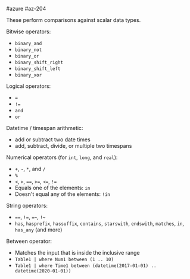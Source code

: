 #azure #az-204 

These perform comparisons against scalar data types.

Bitwise operators:
- `binary_and`
- `binary_not`
- `binary_or`
- `binary_shift_right`
- `binary_shift_left`
- `binary_xor`

Logical operators:
- `=`
- `!=`
- `and`
- `or`

Datetime / timespan arithmetic:
- add or subtract two date times
- add, subtract, divide, or multiple two timespans

Numerical operators (for `int`, `long`, and `real`):
- `+`, `-`, `*`, and `/`
- `%`
- `<`, `>`, `==`, `>=`, `<=`, `!=`
- Equals one of the elements: `in`
- Doesn't equal any of the elements: `!in`

String operators:
- `==`, `!=`, `=~`, `!~`
- `has`, `hasprefix`, `hassuffix`, `contains`, `starswith`, `endswith`, `matches`, `in`, `has_any` (and more)

Between operator:
- Matches the input that is inside the inclusive range
- `Table1 | where Num1 between (1 .. 10)`
- `Table1 | where Time1 between (datetime(2017-01-01) .. datetime(2020-01-01))`